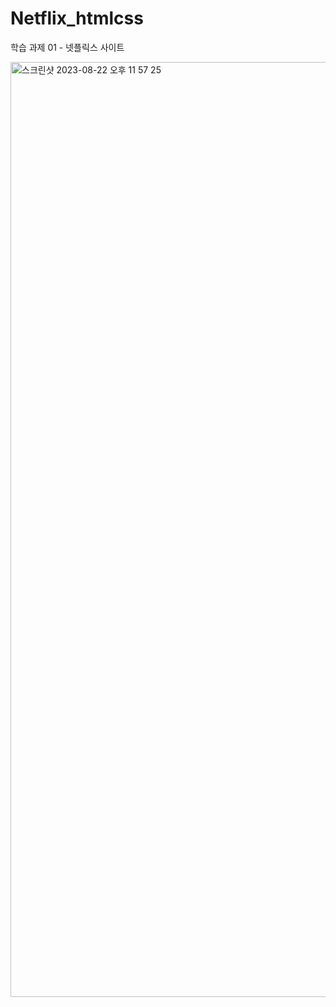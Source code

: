 # Netflix_htmlcss

학습 과제 01 - 넷플릭스 사이트

<img width="1496" alt="스크린샷 2023-08-22 오후 11 57 25" src="https://github.com/HJunng/Netflix_htmlcss/assets/56528404/90576125-542e-4e1c-95a9-ffffb6972776">
